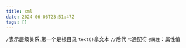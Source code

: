 ```yaml
---
title: xml
date: 2024-06-06T23:51:47Z
tags: []
---
```


`/`表示层级关系,第一个是根目录
`text()`拿文本
`//`后代
`*`:通配符
`@属性`：属性值
